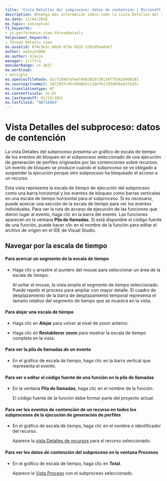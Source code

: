 ```yaml
---
title: 'Vista Detalles del subproceso: datos de contención | Microsoft Docs'
description: Obtenga más información sobre cómo la vista Detalles del subproceso presenta un gráfico de escala de tiempo de los eventos de bloqueo en el subproceso seleccionado de una ejecución de generación de perfiles.
ms.date: 11/04/2016
ms.topic: conceptual
f1_keywords:
- vs.performance.view.threaddetails
helpviewer_keywords:
- Thread Details view
ms.assetid: 874c3b1c-88d8-479a-bb35-1291d9aa8e67
author: mikejo5000
ms.author: mikejo
manager: jillfra
monikerRange: vs-2017
ms.workload:
- multiple
ms.openlocfilehash: d1cf1d9d7afeef8962026739116f75d4289d6283
ms.sourcegitcommit: 18729d7c99c999865cc2defb17d3d956eb3fe35c
ms.translationtype: HT
ms.contentlocale: es-ES
ms.lasthandoff: 01/23/2021
ms.locfileid: "98718803"
---
```

# <a name="thread-details-view---contention-data"></a>Vista Detalles del subproceso: datos de contención
La vista Detalles del subproceso presenta un gráfico de escala de tiempo de los eventos de bloqueo en el subproceso seleccionado de una ejecución de generación de perfiles originados por las contenciones sobre recursos. Un evento de bloqueo se produce cuando el subproceso se ve obligado a suspender la ejecución porque otro subproceso ha bloqueado el acceso a un recurso.

 Esta vista representa la escala de tiempo de ejecución del subproceso como una barra horizontal y los eventos de bloqueo como barras verticales en una escala de tiempo horizontal para el subproceso. Si es necesario, puede acercar una sección de la escala de tiempo para ver los eventos individuales. Para ver la ruta de acceso de ejecución de las funciones que dieron lugar al evento, haga clic en la barra del evento. Las funciones aparecen en la ventana **Pila de llamadas**. Si está disponible el código fuente de una función, puede hacer clic en el nombre de la función para editar el archivo de origen en el IDE de Visual Studio.

## <a name="navigate-the-timeline"></a>Navegar por la escala de tiempo

#### <a name="to-zoom-in-on-a-timeline-segment"></a>Para acercar un segmento de la escala de tiempo

- Haga clic y arrastre el puntero del mouse para seleccionar un área de la escala de tiempo.

     Al soltar el mouse, la vista amplía el segmento de tiempo seleccionado. Puede repetir el proceso para ampliar con mayor detalle. El cuadro de desplazamiento de la barra de desplazamiento temporal representa el tamaño relativo del segmento de tiempo que se muestra en la vista.

#### <a name="to-zoom-out-on-a-timeline"></a>Para alejar una escala de tiempo

- Haga clic en **Alejar** para volver al nivel de zoom anterior.

- Haga clic en **Restablecer zoom** para mostrar la escala de tiempo completa en la vista.

#### <a name="to-view-the-call-stack-of-an-event"></a>Para ver la pila de llamadas de un evento

- En el gráfico de escala de tiempo, haga clic en la barra vertical que representa el evento.

#### <a name="to-view-or-edit-the-source-code-of-a-function-in-the-call-stack"></a>Para ver o editar el código fuente de una función en la pila de llamadas

- En la ventana **Pila de llamadas**, haga clic en el nombre de la función.

  El código fuente de la función debe formar parte del proyecto actual.

#### <a name="to-view-the-contention-events-of-a-resource-in-all-threads-in-the-profiling-run"></a>Para ver los eventos de contención de un recurso en todos los subprocesos de la ejecución de generación de perfiles

- En el gráfico de escala de tiempo, haga clic en el nombre o identificador del recurso.

     Aparece la [vista Detalles de recursos](../profiling/resource-details-view-contention-data.md) para el recurso seleccionado.

#### <a name="to-view-the-thread-contention-data-in-the-processes-window"></a>Para ver los datos de contención del subproceso en la ventana Procesos

- En el gráfico de escala de tiempo, haga clic en **Total**.

     Aparece la [Vista Proceso](../profiling/process-view-contention-data.md) con el subproceso seleccionado.
